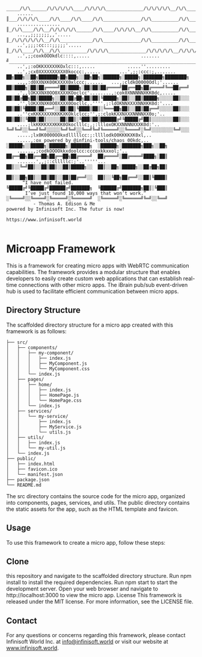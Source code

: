 
```

                                                                      _____/\/\______/\/\/\/\/\____/\/\/\/\______________/\/\/\/\/\__/\/\________/\/\/\/\_
    ......                                                            ║___/\/\/\/\____/\/\____/\/\____/\/\______________/\/\__________/\/\__________/\/\___
    ................                                                  ║_/\/\____/\/\__/\/\/\/\/\______/\/\____/\/\/\/\__/\/\__________/\/\__________/\/\___
    ...,,;;;;;;;,,'.....                                              ║_/\/\/\/\/\/\__/\/\____________/\/\______________/\/\__________/\/\__________/\/\___
    ..',;;;:cc:::;;;;;'.....                                          ║_/\/\____/\/\__/\/\__________/\/\/\/\______________/\/\/\/\/\__/\/\/\/\/\__/\/\/\/\_
    ..',;;coxkOOOkdlc::::,.....                   .......             ╝____________________________________________________________________________________
    ..',;:oOKKXXXXXKOxlc:::,.....            .....''.........
    ..',;cx0XXXXXXXXXX0koccc:,.....       ...',;;:ccc:;,.......        ██╗███╗░░██╗███████╗██╗███╗░░██╗██╗░██████╗░█████╗░███████╗████████╗
    ..,,:d0XXNXK00KXXXX0xlccc;......   ...,;cldkO0000Odl;'......       ██║████╗░██║██╔════╝██║████╗░██║██║██╔════╝██╔══██╗██╔════╝╚══██╔══╝
    .',,lOKXXNX0OO0XXXXKOoclcc'........,:cok0XNNNNNXKK0dc,.....        ██║██╔██╗██║█████╗░░██║██╔██╗██║██║╚█████╗░██║░░██║█████╗░░░░░██║░░░
    .'',lOKXXNXK0O0XXXX0Oocllc,.'''',;:ldOKNNXXXXNNXKK0d:'....         ██║██║╚████║██╔══╝░░██║██║╚████║██║░╚═══██╗██║░░██║██╔══╝░░░░░██║░░░
    ..''cxKKKXXXXKKKKXKOklclcc;'',;:clokKXXNXXXNNNNXX0o;'..            ██║██║░╚███║██║░░░░░██║██║░╚███║██║██████╔╝╚█████╔╝██║░░░░░░░░██║░░░
    ....;lkKKKKXXXKKK0Okoclllc;,;:llloxOKXXNNNNXXXK0d:'..              ╚═╝╚═╝░░╚══╝╚═╝░░░░░╚═╝╚═╝░░╚══╝╚═╝╚═════╝░░╚════╝░╚═╝░░░░░░░░╚═╝░░░
    .....;lx0K0000OOkxdlllllcc:;:llllodkO0KKKKXK0xl,..
    .....,:ox powered by @infini-tools/chaos 0Okdc,..                    ░█████╗░░█████╗░██████╗░███████╗  ░██████╗░███████╗███╗░░██╗
    ......,;codkOOOOkkxdoolcc:cccoxkkxxol;'..                          ██╔══██╗██╔══██╗██╔══██╗██╔════╝  ██╔════╝░██╔════╝████╗░██║
    .......',,;::clllllc:;'..'''''...                                  ██║░░╚═╝██║░░██║██║░░██║█████╗░░  ██║░░██╗░█████╗░░██╔██╗██║
                                                                       ██║░░██╗██║░░██║██║░░██║██╔══╝░░  ██║░░╚██╗██╔══╝░░██║╚████║
      “I have not failed.                                              ╚█████╔╝╚█████╔╝██████╔╝███████╗  ╚██████╔╝███████╗██║░╚███║
       I’ve just found 10,000 ways that won’t work.”                   ░╚════╝░░╚════╝░╚═════╝░╚══════╝  ░╚═════╝░╚══════╝╚═╝░░╚══╝
          - Thomas A. Edison & Me                                      powered by Infinisoft Inc. The futur is now!
                                                                       https://www.infinisoft.world
 

```


# Microapp Framework
This is a framework for creating micro apps with WebRTC communication capabilities. The framework provides a modular structure that enables developers to easily create custom web applications that can establish real-time connections with other micro apps. The iBrain pub/sub event-driven hub is used to facilitate efficient communication between micro apps.

## Directory Structure
The scaffolded directory structure for a micro app created with this framework is as follows:

```
├── src/
│   ├── components/
│   │   ├── my-component/
│   │   │   ├── index.js
│   │   │   ├── MyComponent.js
│   │   │   └── MyComponent.css
│   │   └── index.js
│   ├── pages/
│   │   ├── home/
│   │   │   ├── index.js
│   │   │   ├── HomePage.js
│   │   │   └── HomePage.css
│   │   └── index.js
│   ├── services/
│   │   └── my-service/
│   │       ├── index.js
│   │       ├── MyService.js
│   │       └── utils.js
│   ├── utils/
│   │   ├── index.js
│   │   └── my-util.js
│   └── index.js
├── public/
│   ├── index.html
│   ├── favicon.ico
│   └── manifest.json
├── package.json
└── README.md
```

The src directory contains the source code for the micro app, organized into components, pages, services, and utils. The public directory contains the static assets for the app, such as the HTML template and favicon.

## Usage
To use this framework to create a micro app, follow these steps:

## Clone
this repository and navigate to the scaffolded directory structure.
Run npm install to install the required dependencies.
Run npm start to start the development server.
Open your web browser and navigate to http://localhost:3000 to view the micro app.
License
This framework is released under the MIT license. For more information, see the LICENSE file.

## Contact
For any questions or concerns regarding this framework, please contact Infinisoft World Inc. at info@infinisoft.world or visit our website at www.infinisoft.world.